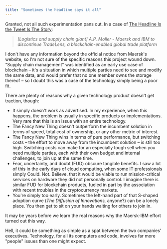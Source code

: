 ```yaml
---
title: "Sometimes the headline says it all"
---
```


Granted, not all such experimentation pans out. In a case of [The Headline Is the Tweet Is The Story](https://www.maersk.com/news/articles/2022/11/29/maersk-and-ibm-to-discontinue-tradelens):

> *\[Logistics and supply chain giant\] A.P. Moller - Maersk and IBM to discontinue TradeLens, a blockchain-enabled global trade platform*

I don't have any information beyond the official notice from Maersk's website, so I'm not sure of the specific reasons this project wound down. "Supply chain management" was identified as an early use case of blockchain – it's a situation in which multiple parties need to see and modify the same data, and would prefer that no one member owns the storage thereof – so I doubt this was a case of the technology simply being a poor fit.

There are plenty of reasons why a given technology product doesn't get traction, though:

-   It simply doesn't work as advertised. In my experience, when this happens, the problem is usually in specific products or implementations. Very rare that this is an issue with an entire technology.
-   The Fancy New Thing doesn't outperform the incumbent solution in terms of speed, total cost of ownership, or any other metric of interest.
-   The Fancy New Thing wins in terms of pure performance, but switching costs – the effort to move away from the incumbent solution – is still too high. Switching costs can make for an especially tough sell when you need multiple parties, each with their own budget and internal challenges, to join up at the same time.
-   Fear, uncertainty, and doubt (FUD) obscure tangible benefits. I saw a lot of this in the early days of cloud computing, when some IT professionals simply Could. Not. Believe. that it would be viable to run mission-critical services on hardware they did not personally control. I imagine there is similar FUD for blockchain products, fueled in part by the association with recent troubles in the cryptocurrency markets.
-   You're simply too early. Sometimes the left-hand part of that S-shaped adoption curve (*The Diffusion of Innovations,* anyone?) can be a lonely place. You then get to sit on your hands waiting for others to join in.

It may be years before we learn the real reasons why the Maersk-IBM effort turned out this way.

Hell, it could be something as simple as a spat between the two companies' executives. Technology, for all its computers and code, involves far more "people" issues than one might expect.
